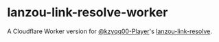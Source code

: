 # lanzou-link-resolve-worker
A Cloudflare Worker version for [@kzyqq00-Player](https://github.com/kzyqq00-Player)'s [lanzou-link-resolve](https://github.com/kzyqq00-Player/lanzou-link-resolve).
